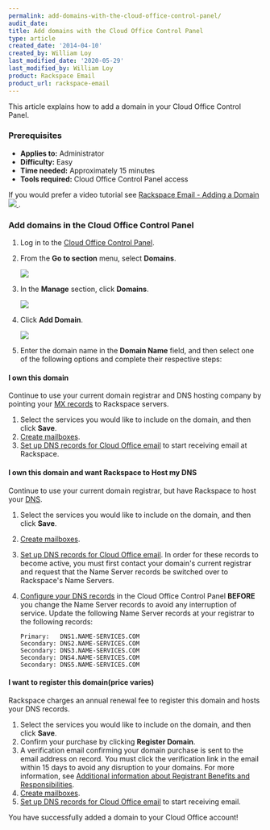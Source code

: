 ```yaml
---
permalink: add-domains-with-the-cloud-office-control-panel/
audit_date:
title: Add domains with the Cloud Office Control Panel
type: article
created_date: '2014-04-10'
created_by: William Loy
last_modified_date: '2020-05-29'
last_modified_by: William Loy
product: Rackspace Email
product_url: rackspace-email
---
```


This article explains how to add a domain in your Cloud Office Control Panel.

### Prerequisites

- **Applies to:** Administrator
- **Difficulty:** Easy
- **Time needed:** Approximately 15 minutes
- **Tools required:**  Cloud Office Control Panel access

If you would prefer a video tutorial see [Rackspace Email - Adding a Domain <img src="{% asset_path rackspace-email/add-domains-with-the-cloud-office-control-panel/add_domain_thumb.png %}" /> ](https://emailhelp.rackspace.com/l/adding-a-domain-in-cp).

### Add domains in the Cloud Office Control Panel

1. Log in to the [Cloud Office Control Panel](https://cp.rackspace.com).

2.  From the **Go to section** menu, select **Domains**.

    <img src="{% asset_path rackspace-email/add-domains-with-the-cloud-office-control-panel/go_to_domains.png %}" />

3.  In the **Manage** section, click **Domains**.

    <img src="{% asset_path rackspace-email/add-domains-with-the-cloud-office-control-panel/manage_domains.png %}" />

4. Click **Add Domain**.

    <img src="{% asset_path rackspace-email/add-domains-with-the-cloud-office-control-panel/add_domain.png %}" />

5.  Enter the domain name in the **Domain Name** field, and then select one of the following options and complete their respective steps:

#### I own this domain

Continue to use your current domain registrar and DNS hosting company by pointing your [MX records](/how-to/dns-record-definitions) to Rackspace servers.

1. Select the services you would like to include on the domain, and then click **Save**.
2. [Create mailboxes](/how-to/add-rackspace-email-mailboxes).
3. [Set up DNS records for Cloud Office email](/how-to/set-up-dns-records-for-cloud-office-email) to start receiving email at Rackspace.

#### I own this domain and want Rackspace to Host my DNS

Continue to use your current domain registrar, but have Rackspace to host your [DNS](/how-to/set-up-dns-records-for-cloud-office-email).  

1. Select the services you would like to include on the domain, and then click **Save**.
2. [Create mailboxes](/how-to/add-rackspace-email-mailboxes).
3. [Set up DNS records for Cloud Office email](/how-to/set-up-dns-records-for-cloud-office-email). In order for these records to become active, you must first contact your domain's current registrar and request that the Name Server records be switched over to Rackspace's Name Servers.
4. [Configure your DNS records](/how-to/set-up-dns-records-for-cloud-office-email) in the Cloud Office Control Panel **BEFORE** you change the Name Server records to avoid any interruption of service. Update the following Name Server records at your registrar to the following records:

       Primary:   DNS1.NAME-SERVICES.COM
       Secondary: DNS2.NAME-SERVICES.COM
       Secondary: DNS3.NAME-SERVICES.COM
       Secondary: DNS4.NAME-SERVICES.COM
       Secondary: DNS5.NAME-SERVICES.COM

#### I want to register this domain(price varies)

Rackspace charges an annual renewal fee to register this domain and hosts your DNS records.

1. Select the services you would like to include on the domain, and then click **Save**.
2. Confirm your purchase by clicking **Register Domain**.
3. A verification email confirming your domain purchase is sent to the email address on record. You must click the verification link in the email within 15 days to avoid any disruption to your domains. For more information, see [Additional information about Registrant Benefits and Responsibilities](http://www.rackspace.com/information/legal/RAAInfo).
4. [Create mailboxes](/how-to/add-rackspace-email-mailboxes).
5. [Set up DNS records for Cloud Office email](/how-to/set-up-dns-records-for-cloud-office-email) to start receiving email.


You have successfully added a domain to your Cloud Office account!
